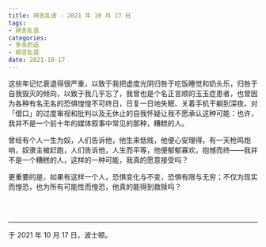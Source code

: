 ```yaml
---
title: 胡言乱语 - 2021 年 10 月 17 日
tags:
- 胡言乱语
categories:
- 多余的话
- 胡言乱语
date: 2021-10-17
---
```


这些年记忆衰退得很严重，以致于我把虚度光阴归咎于吃饭睡觉和奶头乐，归咎于自我毁灭的倾向，以致于我几乎忘了，我曾也是个名正言顺的玉玉症患者，也曾因为各种有名无名的恐惧惶惶不可终日，日复一日地失眠、关着手机干躺到深夜。对「借口」的过度审视和批判以及无休止的自我怀疑让我不愿承认这种可能：也许，我并不是一个前十年的媒体叙事中常见的那种，糟糕的人。

曾经有个人一生为奴，人们告诉他，他生来低贱，他便心安理得。有一天枪鸣炮响，奴隶主被赶跑，人们告诉他，人生而平等，他便郁郁寡欢，抱憾而终——我并不是一个糟糕的人，这样的一种可能，我真的愿意接受吗？

更重要的是，如果有这样一个人，恐惧变化与不变，恐惧有限与无穷；不仅为现实而惶恐，也为所有可能性而惶恐，他真的能得到救赎吗？

<br>

<br>

------

于 2021 年 10 月 17 日，波士顿。
